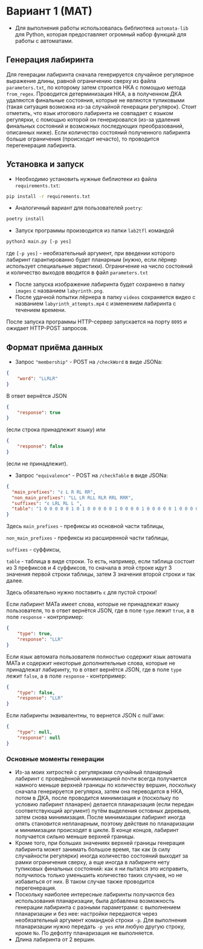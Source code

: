 # Вариант 1 (МАТ)

- Для выполнения работы использовалась библиотека `automata-lib` для Python, 
которая предоставляет огромный набор функций для работы с автоматами.

## Генерация лабиринта
Для генерации лабиринта сначала генерируется случайное регулярное выражение
длины, равной ограничению сверху из файла `parameters.txt`, 
по которому затем строится НКА с помощью метода 
`from_regex`. Проводится детерминизация НКА, а в полученном 
ДКА удаляются финальные состояния, которые не являются тупиковыми
(такая ситуация возможна из-за случайной генерации регулярок). 
Стоит отметить, что язык итогового лабиринта не совпадает с языком
регулярки, с помощью которой он генерировался 
(из-за удаления финальных состояний и возможных последующих
преобразований, описанных ниже). Если количество состояний полученного
лабиринта больше ограничения (происходит нечасто), то проводится
перегенерация лабиринта.

## Установка и запуск
- Необходимо установить нужные библиотеки из файла `requirements.txt`:
```bash
pip install -r requirements.txt
```
- Аналогичный вариант для пользователей `poetry`:
```bash
poetry install
```
- Запуск программы производится из папки `lab2tfl` командой
```bash
python3 main.py [-p yes]
```
где `[-p yes]` - необязательный аргумент, при введении которого лабиринт
гарантированно будет планарным (нужно, если лёрнер использует специальные
эвристики).
Ограничение на число состояний и количество выходов 
вводится в файл `parameters.txt`
- После запуска изображение лабиринта будет сохранено в папку `images` 
с названием `labyrinth.png`.
- После удачной попытки лёрнера в папку `videos` сохраняется видео 
с названием `labyrinth_attempts.mp4` с 
изменением лабиринта с течением времени.

После запуска программы HTTP-сервер запускается на порту `8095` и ожидает
HTTP-POST запросов.

## Формат приёма данных
- Запрос `"membership"` - POST на `/checkWord` в виде JSONа:

```json
{
    "word": "LLRLR"
}
```
В ответ вернётся JSON
```json
{
    "response": true
}
```
(если строка принадлежит языку) или 
```json
{
    "response": false
}
```
(если не принадлежит).

- Запрос `"equivalence"` - POST на `/checkTable` в виде JSONа:

```json
{
  "main_prefixes": "ε L R RL RR",
  "non_main_prefixes": "LL LR RLL RLR RRL RRR",
  "suffixes": "ε LRL RL L ", 
  "table": "1 0 0 0 0 0 1 0 1 0 0 0 0 0 1 0 0 0 0 1 0 0 0 0 0 1 0 0 0 0 0 0 0 0 0 0 0 0 0 0 0 0 0 0"
}
```

Здесь `main_prefixes` - префиксы из основной части таблицы,

`non_main_prefixes` - префиксы из расширенной части таблицы,

`suffixes` - суффиксы,

`table` - таблица в виде строки. То есть, например, если таблица 
состоит из 3 префиксов и 4 суффиксов, то сначала в этой строке идут
3 значения первой строки таблицы, затем 3 значения второй строки и так далее.


Здесь обязательно нужно поставить `ε` для пустой строки!

Если лабиринт МАТа имеет слова, которые не принадлежат языку
пользователя, то в ответ вернётся JSON, где в поле `type` лежит `true`,
а в поле `response` - контрпример:

```json
{
    "type": true,
    "response": "LLR"
}
```

Если язык автомата пользователя полностью содержит язык автомата МАТа
и содержит некоторые дополнительные слова, которые не принадлежат лабиринту,
то в ответ вернётся JSON, где в поле `type` лежит `false`,
а в поле `response` - контрпример:

```json
{
    "type": false,
    "response": "LLR"
}
```

Если лабиринты эквивалентны, то вернется JSON с null'ами:

```json
{
    "type": null,
    "response": null
}
```

### Основные моменты генерации
- Из-за моих хитростей с регулярками случайный планарный лабиринт с проведённой
минимизацией почти всегда получается намного меньше верхней границы 
по количеству вершин,
поскольку сначала генерируется регулярка, затем она переводится в НКА, потом
в ДКА, после проводится минимизация
и (поскольку по условию лабиринт планарен)
делается планаризация (если передан соответствующий аргумент) 
путём выделения остовных деревьев, 
затем снова минимизация. После минимизации лабиринт иногда опять становится
непланарным, поэтому действия по планаризации и минимизации происходят в цикле.
В конце концов, лабиринт получается сильно меньше верхней границы. 
- Кроме того, при больших значениях верхней границы генерация лабиринта
может занимать большое время, так как (в силу случайности регулярки) 
иногда количество состояний выходит за рамки ограничения сверху, а еще 
иногда в лабиринте нету тупиковых финальных состояний: как я ни пытался 
это исправить, получилось только уменьшить количество таких случаев, но
не избавиться от них. В таком случае также проводится перегенерация.
- Поскольку наиболее интересные лабиринты получаются без использования 
планаризации, была добавлена возможность генерации лабиринта с разными 
параметрами: с выполнением 
планаризации и без нее: настройки передаются через необязательный аргумент
командной строки `-p`. Для выполнения планаризации нужно передать `-p yes` 
или любую другую строку, кроме `No`. По дефолту планаризация не выполняется.
- Длина лабиринта от 2 вершин.
